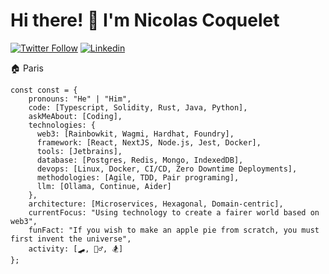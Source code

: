 # Hi there! 👋 I'm Nicolas Coquelet

[![Twitter Follow](https://img.shields.io/twitter/follow/as3cod3r?label=Follow)](https://twitter.com/intent/follow?screen_name=as3cod3r)
[![Linkedin](https://img.shields.io/badge/-blue?style=flat-square&logo=Linkedin&logoColor=white&link=linkedin.com/in/nicolas-coquelet-0043b28b)](linkedin.com/in/nicolas-coquelet-0043b28b)

🏠 Paris

```
const const = {
    pronouns: "He" | "Him",
    code: [Typescript, Solidity, Rust, Java, Python],
    askMeAbout: [Coding],
    technologies: {
      web3: [Rainbowkit, Wagmi, Hardhat, Foundry],
      framework: [React, NextJS, Node.js, Jest, Docker],
      tools: [Jetbrains],
      database: [Postgres, Redis, Mongo, IndexedDB],
      devops: [Linux, Docker, CI/CD, Zero Downtime Deployments],
      methodologies: [Agile, TDD, Pair programing],
      llm: [Ollama, Continue, Aider]
    },
    architecture: [Microservices, Hexagonal, Domain-centric],
    currentFocus: "Using technology to create a fairer world based on web3",
    funFact: "If you wish to make an apple pie from scratch, you must first invent the universe",
    activity: [🛹, 🚵‍♂️, 🏂] 
};
```

<!--
---

## About Me

- Senior Software Engineer
  - primarily with ruby, but also other langs
- ~15 years experience
- located in Tokyo, Japan
- focus on team process, testing and maintainability

### Not just an engineer

- **Collaborator:** I prioritize solving the right problem for the client. Through collaboration, with product, design and other stakeholders we often discover that the obvious solution is not the best and even the problem itself may not be what we thought.
- **Process-Oriented:** I have a strong focus on process and believe in fine-tuning it for the team. While Agile methodologies provide a foundation, I advocate for tailoring processes to fit each team's unique needs.
- **Mentorship:** I've had the privilege of helping numerous engineers skill-up, both within the codebase and in their collaborative processes.
- **Advocate for Automated Testing:** I firmly believe in the power of automated testing. Well-written tests not only improve build & release confidence they also double as documentation of code and the original intent behind it for years to come.



---


<a href="https://www.ruby-lang.org/en/" target="_blank" rel="noreferrer"><img src="https://raw.githubusercontent.com/danielcranney/readme-generator/main/public/icons/skills/ruby-colored.svg" width="36" height="36" alt="Ruby" /></a>
<a href="https://reactjs.org/" target="_blank" rel="noreferrer"><img src="https://raw.githubusercontent.com/danielcranney/readme-generator/main/public/icons/skills/react-colored.svg" width="36" height="36" alt="React" /></a>
<a href="https://vuejs.org" target="_blank" rel="noreferrer"><img src="https://raw.githubusercontent.com/danielcranney/readme-generator/main/public/icons/skills/vuejs-colored.svg" width="36" height="36" alt="Figma" /></a>

---

## What I've Been Up To

### 🚀 Senior Software Engineer at Lab Zero (2020-present)

At Lab Zero, I had the opportunity to build products and consult for a variety of clients, sometimes as a member of a team and other times as the engineering lead on the team.  Here are a few examples:

#### Apple

- Engineered a new request management and inventory system for Apple global facilities using GraphQL on Rails for the backend and React & Typescript for the frontend.
- Assisted with ongoing maintenance and enhancement of an older Rails application catering to employee requests, health, and office management.

#### Fannie Mae

- Worked with a team to advise and lay the groundwork for new mobile application development initiatives.
- Championed modern development methodologies, emphasizing CI/CD, comprehensive testing, and streamlined release protocols.

#### Kompliant

- Spearheaded the development and launch of a broad Fin-tech application, as **lead developer** from inception to initial customer releases.
- Utilized a tech stack of Ruby on Rails and Hotwire.
- Proactively educated the team on best practices for Turbo and Stimulus, elevating the skill set and productivity of fellow developers.
- Oversaw and implemented numerous asynchronous API integrations for deeper KYC.
- Prioritized robust security measures and stringent customer-data protection while balancing the need for longer-term maintainability and speed of release.
- Ensured zero downtime releases.
- Taught training sessions and helped level-up new engineers as they joined.

### Previous roles

#### 🌟 Founder, CTO & Engineer at TLC List Inc. (2020-2022) (side-startup)

- Led the development of a real-estate market application, focusing on user experience.
- Mentored and collaborated with contractors to deliver high-quality solutions.

#### 💡 Senior Software Engineer at Tryane (2009-2022)

---

## Let's Connect!

I'm currently open to new opportunities, collaborations, and interesting discussions. Feel free to reach out via email at nicolascoquelet@gmail.com or connect with me on [LinkedIn](https://www.linkedin.com/in/nicolas-coquelet-0043b28b).

---

## Skills & Expertise


- 🔭 I’m currently working on ...
- 🌱 I’m currently learning ...
- 👯 I’m looking to collaborate on ...
- 🤔 I’m looking for help with ...
- 💬 Ask me about ...
- 📫 How to reach me: ...
- 😄 Pronouns: ...
- ⚡ Fun fact: ...
-->
